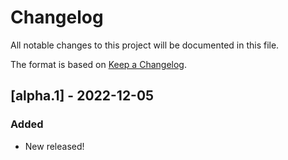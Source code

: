 # Changelog

All notable changes to this project will be documented in this file.

The format is based on [Keep a Changelog](https://keepachangelog.com/en/1.0.0/).


## [alpha.1] - 2022-12-05

### Added

* New released!
